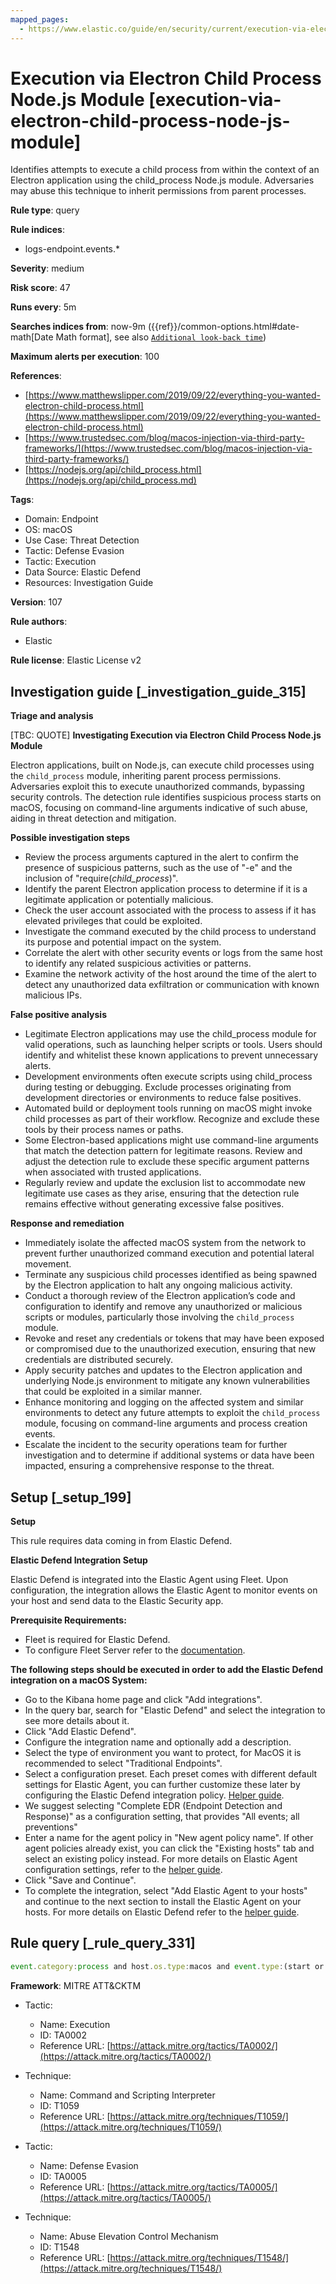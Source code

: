 ```yaml
---
mapped_pages:
  - https://www.elastic.co/guide/en/security/current/execution-via-electron-child-process-node-js-module.html
---
```


# Execution via Electron Child Process Node.js Module [execution-via-electron-child-process-node-js-module]

Identifies attempts to execute a child process from within the context of an Electron application using the child_process Node.js module. Adversaries may abuse this technique to inherit permissions from parent processes.

**Rule type**: query

**Rule indices**:

* logs-endpoint.events.*

**Severity**: medium

**Risk score**: 47

**Runs every**: 5m

**Searches indices from**: now-9m ({{ref}}/common-options.html#date-math[Date Math format], see also [`Additional look-back time`](docs-content://solutions/security/detect-and-alert/create-detection-rule.md#rule-schedule))

**Maximum alerts per execution**: 100

**References**:

* [https://www.matthewslipper.com/2019/09/22/everything-you-wanted-electron-child-process.html](https://www.matthewslipper.com/2019/09/22/everything-you-wanted-electron-child-process.html)
* [https://www.trustedsec.com/blog/macos-injection-via-third-party-frameworks/](https://www.trustedsec.com/blog/macos-injection-via-third-party-frameworks/)
* [https://nodejs.org/api/child_process.html](https://nodejs.org/api/child_process.md)

**Tags**:

* Domain: Endpoint
* OS: macOS
* Use Case: Threat Detection
* Tactic: Defense Evasion
* Tactic: Execution
* Data Source: Elastic Defend
* Resources: Investigation Guide

**Version**: 107

**Rule authors**:

* Elastic

**Rule license**: Elastic License v2

## Investigation guide [_investigation_guide_315]

**Triage and analysis**

[TBC: QUOTE]
**Investigating Execution via Electron Child Process Node.js Module**

Electron applications, built on Node.js, can execute child processes using the `child_process` module, inheriting parent process permissions. Adversaries exploit this to execute unauthorized commands, bypassing security controls. The detection rule identifies suspicious process starts on macOS, focusing on command-line arguments indicative of such abuse, aiding in threat detection and mitigation.

**Possible investigation steps**

* Review the process arguments captured in the alert to confirm the presence of suspicious patterns, such as the use of "-e" and the inclusion of "require(*child_process*)".
* Identify the parent Electron application process to determine if it is a legitimate application or potentially malicious.
* Check the user account associated with the process to assess if it has elevated privileges that could be exploited.
* Investigate the command executed by the child process to understand its purpose and potential impact on the system.
* Correlate the alert with other security events or logs from the same host to identify any related suspicious activities or patterns.
* Examine the network activity of the host around the time of the alert to detect any unauthorized data exfiltration or communication with known malicious IPs.

**False positive analysis**

* Legitimate Electron applications may use the child_process module for valid operations, such as launching helper scripts or tools. Users should identify and whitelist these known applications to prevent unnecessary alerts.
* Development environments often execute scripts using child_process during testing or debugging. Exclude processes originating from development directories or environments to reduce false positives.
* Automated build or deployment tools running on macOS might invoke child processes as part of their workflow. Recognize and exclude these tools by their process names or paths.
* Some Electron-based applications might use command-line arguments that match the detection pattern for legitimate reasons. Review and adjust the detection rule to exclude these specific argument patterns when associated with trusted applications.
* Regularly review and update the exclusion list to accommodate new legitimate use cases as they arise, ensuring that the detection rule remains effective without generating excessive false positives.

**Response and remediation**

* Immediately isolate the affected macOS system from the network to prevent further unauthorized command execution and potential lateral movement.
* Terminate any suspicious child processes identified as being spawned by the Electron application to halt any ongoing malicious activity.
* Conduct a thorough review of the Electron application’s code and configuration to identify and remove any unauthorized or malicious scripts or modules, particularly those involving the `child_process` module.
* Revoke and reset any credentials or tokens that may have been exposed or compromised due to the unauthorized execution, ensuring that new credentials are distributed securely.
* Apply security patches and updates to the Electron application and underlying Node.js environment to mitigate any known vulnerabilities that could be exploited in a similar manner.
* Enhance monitoring and logging on the affected system and similar environments to detect any future attempts to exploit the `child_process` module, focusing on command-line arguments and process creation events.
* Escalate the incident to the security operations team for further investigation and to determine if additional systems or data have been impacted, ensuring a comprehensive response to the threat.


## Setup [_setup_199]

**Setup**

This rule requires data coming in from Elastic Defend.

**Elastic Defend Integration Setup**

Elastic Defend is integrated into the Elastic Agent using Fleet. Upon configuration, the integration allows the Elastic Agent to monitor events on your host and send data to the Elastic Security app.

**Prerequisite Requirements:**

* Fleet is required for Elastic Defend.
* To configure Fleet Server refer to the [documentation](docs-content://reference/ingestion-tools/fleet/fleet-server.md).

**The following steps should be executed in order to add the Elastic Defend integration on a macOS System:**

* Go to the Kibana home page and click "Add integrations".
* In the query bar, search for "Elastic Defend" and select the integration to see more details about it.
* Click "Add Elastic Defend".
* Configure the integration name and optionally add a description.
* Select the type of environment you want to protect, for MacOS it is recommended to select "Traditional Endpoints".
* Select a configuration preset. Each preset comes with different default settings for Elastic Agent, you can further customize these later by configuring the Elastic Defend integration policy. [Helper guide](docs-content://solutions/security/configure-elastic-defend/configure-an-integration-policy-for-elastic-defend.md).
* We suggest selecting "Complete EDR (Endpoint Detection and Response)" as a configuration setting, that provides "All events; all preventions"
* Enter a name for the agent policy in "New agent policy name". If other agent policies already exist, you can click the "Existing hosts" tab and select an existing policy instead. For more details on Elastic Agent configuration settings, refer to the [helper guide](docs-content://reference/ingestion-tools/fleet/agent-policy.md).
* Click "Save and Continue".
* To complete the integration, select "Add Elastic Agent to your hosts" and continue to the next section to install the Elastic Agent on your hosts. For more details on Elastic Defend refer to the [helper guide](docs-content://solutions/security/configure-elastic-defend/install-elastic-defend.md).


## Rule query [_rule_query_331]

```js
event.category:process and host.os.type:macos and event.type:(start or process_started) and process.args:("-e" and const*require*child_process*)
```

**Framework**: MITRE ATT&CKTM

* Tactic:

    * Name: Execution
    * ID: TA0002
    * Reference URL: [https://attack.mitre.org/tactics/TA0002/](https://attack.mitre.org/tactics/TA0002/)

* Technique:

    * Name: Command and Scripting Interpreter
    * ID: T1059
    * Reference URL: [https://attack.mitre.org/techniques/T1059/](https://attack.mitre.org/techniques/T1059/)

* Tactic:

    * Name: Defense Evasion
    * ID: TA0005
    * Reference URL: [https://attack.mitre.org/tactics/TA0005/](https://attack.mitre.org/tactics/TA0005/)

* Technique:

    * Name: Abuse Elevation Control Mechanism
    * ID: T1548
    * Reference URL: [https://attack.mitre.org/techniques/T1548/](https://attack.mitre.org/techniques/T1548/)



